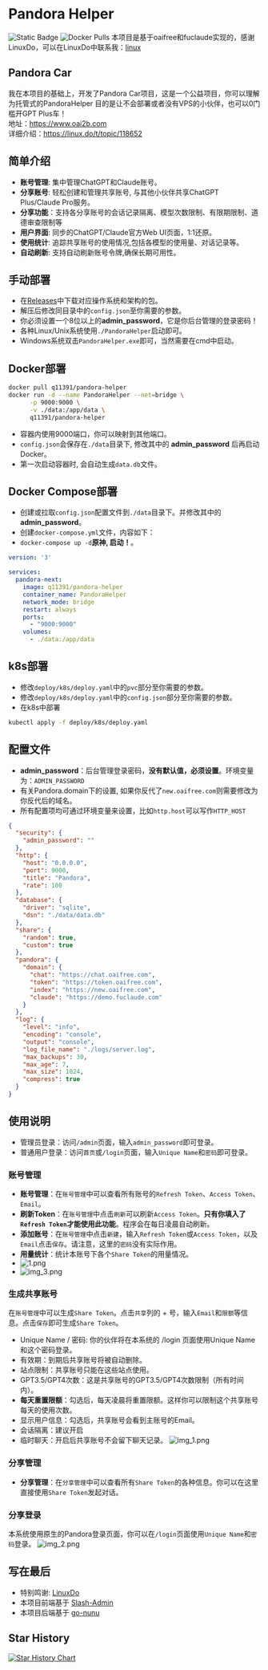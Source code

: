 # Pandora Helper
![Static Badge](https://img.shields.io/badge/Next-8A2BE2?label=Pandora)
![Docker Pulls](https://img.shields.io/docker/pulls/q11391/pandora-helper?color=gold)
本项目是基于oaifree和fuclaude实现的，感谢LinuxDo，可以在LinuxDo中联系我：[linux](https://linux.do/u/linux/summary)
## Pandora Car
我在本项目的基础上，开发了Pandora Car项目，这是一个公益项目，你可以理解为托管式的PandoraHelper
目的是让不会部署或者没有VPS的小伙伴，也可以0门槛开GPT Plus车！  
地址：https://www.oai2b.com  
详细介绍：https://linux.do/t/topic/118652  
## 简单介绍
- **账号管理**: 集中管理ChatGPT和Claude账号。
- **分享账号**: 轻松创建和管理共享账号, 与其他小伙伴共享ChatGPT Plus/Claude Pro服务。
- **分享功能**：支持各分享账号的会话记录隔离、模型次数限制、有限期限制、道德审查限制等
- **用户界面**: 同步的ChatGPT/Claude官方Web UI页面，1:1还原。
- **使用统计**: 追踪共享账号的使用情况,包括各模型的使用量、对话记录等。
- **自动刷新**: 支持自动刷新账号令牌,确保长期可用性。
  
## 手动部署

* 在[Releases](https://github.com/nianhua99/PandoraHelper/releases)中下载对应操作系统和架构的包。
* 解压后修改同目录中的`config.json`至你需要的参数。
* 你必须设置一个8位以上的**admin_password**，它是你后台管理的登录密码！
* 各种Linux/Unix系统使用`./PandoraHelper`启动即可。
* Windows系统双击`PandoraHelper.exe`即可，当然需要在cmd中启动。

## Docker部署
```bash
docker pull q11391/pandora-helper
docker run -d --name PandoraHelper --net=bridge \
      -p 9000:9000 \
      -v ./data:/app/data \
      q11391/pandora-helper
```
- 容器内使用9000端口，你可以映射到其他端口。
- `config.json`会保存在`./data`目录下, 修改其中的 **admin_password** 后再启动Docker。
- 第一次启动容器时, 会自动生成`data.db`文件。
## Docker Compose部署
- 创建或拉取`config.json`配置文件到`./data`目录下。并修改其中的 **admin_password**。
- 创建`docker-compose.yml`文件，内容如下：
- `docker-compose up -d`**原神, 启动！**。
```yaml
version: '3'

services:
  pandora-next:
    image: q11391/pandora-helper
    container_name: PandoraHelper
    network_mode: bridge
    restart: always
    ports:
      - "9000:9000"
    volumes:
      - ./data:/app/data
```

## k8s部署
- 修改`deploy/k8s/deploy.yaml`中的`pvc`部分至你需要的参数。
- 修改`deploy/k8s/deploy.yaml`中的`config.json`部分至你需要的参数。
- 在k8s中部署
```bash
kubectl apply -f deploy/k8s/deploy.yaml
```

## 配置文件
* **admin_password**：后台管理登录密码，**没有默认值，必须设置**。环境变量为：`ADMIN_PASSWORD`
* 有关Pandora.domain下的设置, 如果你反代了`new.oaifree.com`则需要修改为你反代后的域名。
* 所有配置项均可通过环境变量来设置，比如`http.host`可以写作`HTTP_HOST`
```json
{
  "security": {
    "admin_password": ""
  },
  "http": {
    "host": "0.0.0.0",
    "port": 9000,
    "title": "Pandora",
    "rate": 100
  },
  "database": {
    "driver": "sqlite",
    "dsn": "./data/data.db"
  },
  "share": {
    "random": true,
    "custom": true
  },
  "pandora": {
    "domain": {
      "chat": "https://chat.oaifree.com",
      "token": "https://token.oaifree.com",
      "index": "https://new.oaifree.com",
      "claude": "https://demo.fuclaude.com"
    }
  },
  "log": {
    "level": "info",
    "encoding": "console",
    "output": "console",
    "log_file_name": "./logs/server.log",
    "max_backups": 30,
    "max_age": 7,
    "max_size": 1024,
    "compress": true
  }
}
```
## 使用说明
* 管理员登录：访问`/admin`页面，输入`admin_password`即可登录。
* 普通用户登录：访问`首页`或`/login`页面，输入`Unique Name`和`密码`即可登录。
### 账号管理
* **账号管理**：在`账号管理`中可以查看所有账号的`Refresh Token`、`Access Token`、`Email`。
* **刷新Token**：在`账号管理`中点击`刷新`可以刷新`Access Token`。**只有你填入了`Refresh Token`才能使用此功能**。程序会在每日凌晨自动刷新。
* **添加账号**：在`账号管理`中点击`新建`，输入`Refresh Token`或`Access Token`，以及`Email`点击`保存`。请注意，这里的`密码`没有实际作用。
* **用量统计**：统计本账号下各个`Share Token`的用量情况。
* ![1.png](imgs/1.png)
* ![img_3.png](imgs/img_3.png)
### 生成共享账号
在`账号管理`中可以生成`Share Token`。点击`共享`列的 + 号，输入`Email`和`限额`等信息。点击`保存`即可生成`Share Token`。
- Unique Name / 密码: 你的伙伴将在本系统的 /login 页面使用Unique Name和这个密码登录。
- 有效期：到期后共享账号将被自动删除。
- 站点限制：共享账号只能在这些站点使用。
- GPT3.5/GPT4次数：这是共享账号的GPT3.5/GPT4次数限制（所有时间内）。
- **每天重置限额**：勾选后，每天凌晨将重置限额。这样你可以限制这个共享账号每天的使用次数。
- 显示用户信息：勾选后，共享账号会看到主账号的Email。
- 会话隔离：建议开启
- 临时聊天：开启后共享账号不会留下聊天记录。
![img_1.png](imgs/img_1.png)
### 分享管理
* **分享管理**：在`分享管理`中可以查看所有`Share Token`的各种信息。你可以在这里直接使用`Share Token`发起对话。

### 分享登录
本系统使用原生的Pandora登录页面，你可以在`/login`页面使用`Unique Name`和`密码`登录。
![img_2.png](imgs/img_2.png)
## 写在最后
- 特别鸣谢: [LinuxDo](https://linux.do/)
- 本项目前端基于 [Slash-Admin](https://github.com/d3george/slash-admin)
- 本项目后端基于 [go-nunu](https://github.com/go-nunu/nunu)
## Star History

[![Star History Chart](https://api.star-history.com/svg?repos=nianhua99/PandoraNext-Helper&type=Date)](https://star-history.com/#nianhua99/PandoraNext-Helper&Date)
